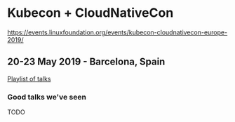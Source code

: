 # Kubecon + CloudNativeCon

https://events.linuxfoundation.org/events/kubecon-cloudnativecon-europe-2019/

## 20-23 May 2019 - Barcelona, Spain

[Playlist of talks](https://www.youtube.com/playlist?list=PLj6h78yzYM2PpmMAnvpvsnR4c27wJePh3)

### Good talks we've seen

TODO
